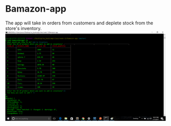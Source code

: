 # Bamazon-app
The app will take in orders from customers and deplete stock from the store's inventory. 
![Image](https://github.com/poornimasewak/Bamazon-app/blob/master/images/add%20inventory.png)
